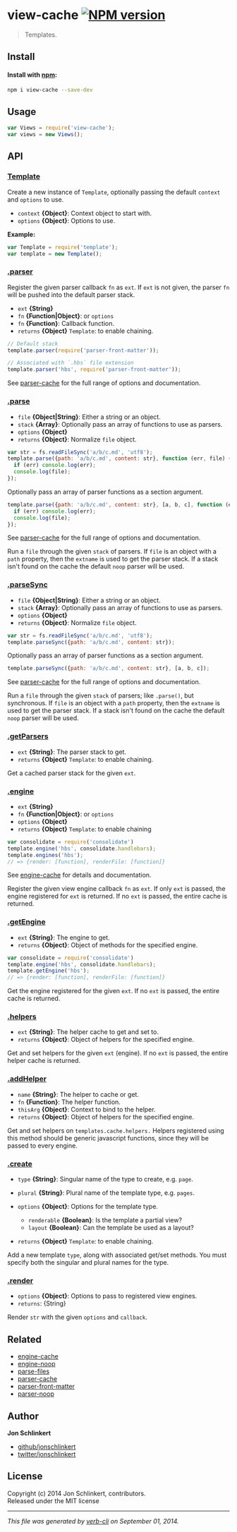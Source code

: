 # view-cache [![NPM version](https://badge.fury.io/js/view-cache.svg)](http://badge.fury.io/js/view-cache)


> Templates.

## Install
#### Install with [npm](npmjs.org):

```bash
npm i view-cache --save-dev
```

## Usage

```js
var Views = require('view-cache');
var views = new Views();
```

## API
### [Template](index.js#L39)

Create a new instance of `Template`, optionally passing the default `context` and `options` to use.

* `context` **{Object}**: Context object to start with.    
* `options` **{Object}**: Options to use.    

**Example:**

```js
var Template = require('template');
var template = new Template();
```

### [.parser](index.js#L216)

Register the given parser callback `fn` as `ext`. If `ext` is not given, the parser `fn` will be pushed into the default parser stack.

* `ext` **{String}**    
* `fn` **{Function|Object}**: or `options`    
* `fn` **{Function}**: Callback function.    
* `returns` **{Object}** `Template`: to enable chaining.  

```js
// Default stack
template.parser(require('parser-front-matter'));

// Associated with `.hbs` file extension
template.parser('hbs', require('parser-front-matter'));
```

See [parser-cache] for the full range of options and documentation.


### [.parse](index.js#L271)

* `file` **{Object|String}**: Either a string or an object.    
* `stack` **{Array}**: Optionally pass an array of functions to use as parsers.    
* `options` **{Object}**    
* `returns` **{Object}**: Normalize `file` object.  

```js
var str = fs.readFileSync('a/b/c.md', 'utf8');
template.parse({path: 'a/b/c.md', content: str}, function (err, file) {
  if (err) console.log(err);
  console.log(file);
});
```

Optionally pass an array of parser functions as a section argument.

```js
template.parse({path: 'a/b/c.md', content: str}, [a, b, c], function (err, file) {
  if (err) console.log(err);
  console.log(file);
});
```

See [parser-cache] for the full range of options and documentation.


Run a `file` through the given `stack` of parsers. If `file` is
an object with a `path` property, then the `extname` is used to
get the parser stack. If a stack isn't found on the cache the
default `noop` parser will be used.

### [.parseSync](index.js#L290)

* `file` **{Object|String}**: Either a string or an object.    
* `stack` **{Array}**: Optionally pass an array of functions to use as parsers.    
* `options` **{Object}**    
* `returns` **{Object}**: Normalize `file` object.  

```js
var str = fs.readFileSync('a/b/c.md', 'utf8');
template.parseSync({path: 'a/b/c.md', content: str});
```

Optionally pass an array of parser functions as a section argument.

```js
template.parseSync({path: 'a/b/c.md', content: str}, [a, b, c]);
```

See [parser-cache] for the full range of options and documentation.

Run a `file` through the given `stack` of parsers; like `.parse()`,
but synchronous. If `file` is an object with a `path` property,
then the `extname` is used to get the parser stack. If a stack isn't
found on the cache the default `noop` parser will be used.

### [.getParsers](index.js#L303)

* `ext` **{String}**: The parser stack to get.    
* `returns` **{Object}** `Template`: to enable chaining.  

Get a cached parser stack for the given `ext`.

### [.engine](index.js#L321)

* `ext` **{String}**    
* `fn` **{Function|Object}**: or `options`    
* `options` **{Object}**    
* `returns` **{Object}** `Template`: to enable chaining  


```js
var consolidate = require('consolidate')
template.engine('hbs', consolidate.handlebars);
template.engines('hbs');
// => {render: [function], renderFile: [function]}
```

See [engine-cache] for details and documentation.

Register the given view engine callback `fn` as `ext`. If only `ext`
is passed, the engine registered for `ext` is returned. If no `ext`
is passed, the entire cache is returned.

### [.getEngine](index.js#L343)

* `ext` **{String}**: The engine to get.    
* `returns` **{Object}**: Object of methods for the specified engine.  

```js
var consolidate = require('consolidate')
template.engine('hbs', consolidate.handlebars);
template.getEngine('hbs');
// => {render: [function], renderFile: [function]}
```

Get the engine registered for the given `ext`. If no
`ext` is passed, the entire cache is returned.

### [.helpers](index.js#L357)

* `ext` **{String}**: The helper cache to get and set to.    
* `returns` **{Object}**: Object of helpers for the specified engine.  

Get and set helpers for the given `ext` (engine). If no
`ext` is passed, the entire helper cache is returned.

### [.addHelper](index.js#L374)

* `name` **{String}**: The helper to cache or get.    
* `fn` **{Function}**: The helper function.    
* `thisArg` **{Object}**: Context to bind to the helper.    
* `returns` **{Object}**: Object of helpers for the specified engine.  

Get and set helpers on `templates.cache.helpers.` Helpers registered
using this method should be generic javascript functions, since they
will be passed to every engine.

### [.create](index.js#L392)

* `type` **{String}**: Singular name of the type to create, e.g. `page`.    
* `plural` **{String}**: Plural name of the template type, e.g. `pages`.    
* `options` **{Object}**: Options for the template type.  
    - `renderable` **{Boolean}**: Is the template a partial view?
    - `layout` **{Boolean}**: Can the template be used as a layout?
      
* `returns` **{Object}** `Template`: to enable chaining.  

Add a new template `type`, along with associated get/set methods.
You must specify both the singular and plural names for the type.

### [.render](index.js#L551)

* `options` **{Object}**: Options to pass to registered view engines.    
* `returns`: {String}  

Render `str` with the given `options` and `callback`.

## Related

* [engine-cache]
* [engine-noop]
* [parse-files]
* [parser-cache]
* [parser-front-matter]
* [parser-noop]

## Author

**Jon Schlinkert**
 
+ [github/jonschlinkert](https://github.com/jonschlinkert)
+ [twitter/jonschlinkert](http://twitter.com/jonschlinkert) 

## License
Copyright (c) 2014 Jon Schlinkert, contributors.  
Released under the MIT license

***

_This file was generated by [verb-cli](https://github.com/assemble/verb-cli) on September 01, 2014._


[engine-cache]: https://github.com/jonschlinkert/engine-cache
[engine-noop]: https://github.com/jonschlinkert/engine-noop
[parse-files]: https://github.com/jonschlinkert/parse-files
[parser-cache]: https://github.com/jonschlinkert/parser-cache
[parser-front-matter]: https://github.com/jonschlinkert/parser-front-matter
[parser-noop]: https://github.com/jonschlinkert/parser-noop